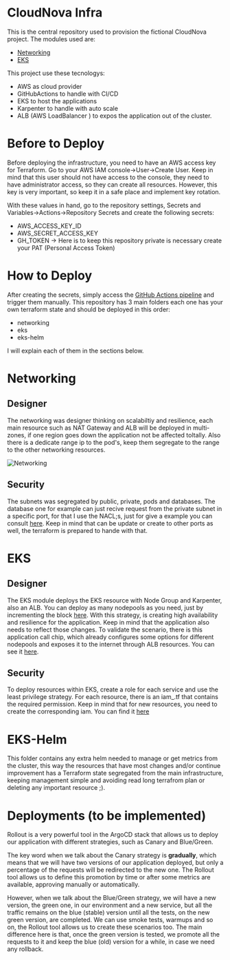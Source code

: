# CloudNova Infra

This is the central repository used to provision the fictional CloudNova project. The modules used are:

 - [Networking](https://github.com/karol-olive/cn-networking)
 - [EKS](https://github.com/karol-olive/cn-eks)

This project use these tecnologys:

 - AWS as cloud provider
 - GitHubActions to handle with CI/CD
 - EKS to host the applications
 - Karpenter to handle with auto scale
 - ALB (AWS LoadBalancer ) to expos the application out of the cluster.

# Before to Deploy
Before deploying the infrastructure, you need to have an AWS access key for Terraform. Go to your AWS IAM console->User->Create User. Keep in mind that this user should not have access to the console, they need to have administrator access, so they can create all resources. However, this key is very important, so keep it in a safe place and implement key rotation.

With these values ​​in hand, go to the repository settings, Secrets and Variables->Actions->Repository Secrets and create the following secrets:

 - AWS_ACCESS_KEY_ID 
 - AWS_SECRET_ACCESS_KEY
 - GH_TOKEN -> Here is to keep this repository private is necessary create your PAT (Personal Access Token)

# How to Deploy
After creating the secrets, simply access the [GitHub Actions pipeline](https://github.com/karol-olive/cloudnova-infra/actions/workflows/cd.yml) and trigger them manually. This repository has 3 main folders each one has your own terraform state and should be deployed in this order:

- networking
- eks
- eks-helm

I will explain each of them in the sections below.

# Networking

## Designer
The networking was designer thinking on scalabiltiy and resilience, each main resource such as NAT Gateway and ALB will be deployed in multi-zones, if one region goes down the application not be affected toltally. Also there is a dedicate range ip to the pod's, keep them segregate to the range to the other networking resources.

![Networking](https://github.com/user-attachments/assets/01ed8d4e-1528-4a28-a9ef-54152020f981)


## Security
The subnets was segregated by public, private, pods and databases. The database one for example can just recive request from the private subnet in a specific port, for that I use the NACL;s, just for give a example you can consult [here](https://github.com/karol-olive/cloudnova-infra/blob/main/networking/environment/prod/terraform.tfvars#L84). Keep in mind that can be update or create to other ports as well, the terraform is prepared to hande with that.

# EKS

## Designer
The EKS module deploys the EKS resource with Node Group and Karpenter, also an ALB. You can deploy as many nodepools as you need, just by incrementing the block [here](https://github.com/karol-olive/cloudnova-infra/blob/main/eks/environment/prod/terraform.tfvars#L39). With this strategy, is creating high availability and resilience for the application. Keep in mind that the application also needs to reflect those changes. To validate the scenario, there is this application call chip, which already configures some options for different nodepools and exposes it to the internet through ALB resources. You can see it [here](https://github.com/karol-olive/cloudnova-infra/blob/main/app/chip.yml).

## Security
To deploy resources within EKS, create a role for each service and use the least privilege strategy. For each resource, there is an iam_<service>.tf that contains the required permission. Keep in mind that for new resources, you need to create the corresponding iam. You can find it [here](https://github.com/karol-olive/cn-eks)

# EKS-Helm

This folder contains any extra helm needed to manage or get metrics from the cluster, this way the resources that have most changes and/or continue improvement has a Terraform state segregated from the main infrastructure, keeping management simple and avoiding read long terrafrom plan or deleting any important resource ;).

# Deployments (to be implemented)

Rollout is a very powerful tool in the ArgoCD stack that allows us to deploy our application with different strategies, such as Canary and Blue/Green.

The key word when we talk about the Canary strategy is **gradually**, which means that we will have two versions of our application deployed, but only a percentage of the requests will be redirected to the new one. The Rollout tool allows us to define this promotion by time or after some metrics are available, approving manually or automatically.

However, when we talk about the Blue/Green strategy, we will have a new version, the green one, in our environment and a new service, but all the traffic remains on the blue (stable) version until all the tests, on the new green version, are completed. We can use smoke tests, warmups and so on, the Rollout tool allows us to create these scenarios too. The main difference here is that, once the green version is tested, we promote all the requests to it and keep the blue (old) version for a while, in case we need any rollback.
